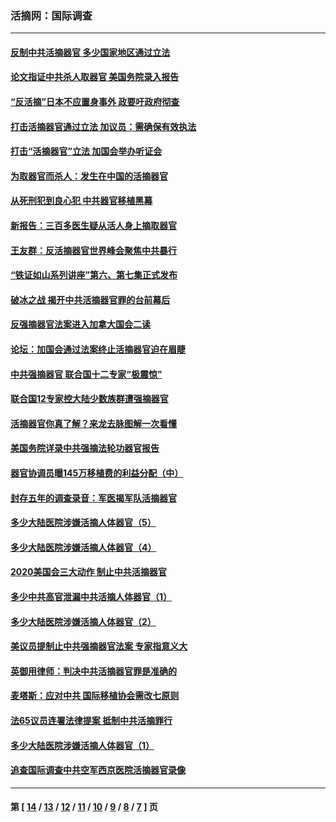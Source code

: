 ### 活摘网：国际调查
---
#### [反制中共活摘器官 多少国家地区通过立法](../../pages/nf5947/n14009863.md?07130430) 
#### [论文指证中共杀人取器官 美国务院录入报告](../../pages/nf5947/n13999890.md?07130430) 
#### [“反活摘”日本不应置身事外 政要吁政府彻查](../../pages/nf5947/n13971188.md?07130430) 
#### [打击活摘器官通过立法 加议员：需确保有效执法](../../pages/nf5947/n13886356.md?07130430) 
#### [打击“活摘器官”立法 加国会举办听证会](../../pages/nf5947/n13869362.md?07130430) 
#### [为取器官而杀人：发生在中国的活摘器官](../../pages/nf5947/n13794731.md?07130430) 
#### [从死刑犯到良心犯 中共器官移植黑幕](../../pages/nf5947/n13764669.md?07130430) 
#### [新报告：三百多医生疑从活人身上摘取器官](../../pages/nf5947/n13703044.md?07130430) 
#### [王友群：反活摘器官世界峰会聚焦中共暴行](../../pages/nf5947/n13250738.md?07130430) 
#### [“铁证如山系列讲座”第六、第七集正式发布](../../pages/nf5947/n13106287.md?07130430) 
#### [破冰之战 揭开中共活摘器官罪的台前幕后](../../pages/nf5947/n13082457.md?07130430) 
#### [反强摘器官法案进入加拿大国会二读](../../pages/nf5947/n13033450.md?07130430) 
#### [论坛：加国会通过法案终止活摘器官迫在眉睫](../../pages/nf5947/n13029839.md?07130430) 
#### [中共强摘器官 联合国十二专家“极震惊”](../../pages/nf5947/n13024313.md?07130430) 
#### [联合国12专家控大陆少数族群遭强摘器官](../../pages/nf5947/n13023877.md?07130430) 
#### [活摘器官你真了解？来龙去脉图解一次看懂](../../pages/nf5947/n13013820.md?07130430) 
#### [美国务院详录中共强摘法轮功器官报告](../../pages/nf5947/n12944519.md?07130430) 
#### [器官协调员曝145万移植费的利益分配（中）](../../pages/nf5947/n12894547.md?07130430) 
#### [封存五年的调查录音：军医揭军队活摘器官](../../pages/nf5947/n12798692.md?07130430) 
#### [多少大陆医院涉嫌活摘人体器官（5）](../../pages/nf5947/n12768383.md?07130430) 
#### [多少大陆医院涉嫌活摘人体器官（4）](../../pages/nf5947/n12664434.md?07130430) 
#### [2020美国会三大动作 制止中共活摘器官](../../pages/nf5947/n12682004.md?07130430) 
#### [多少中共高官泄漏中共活摘人体器官（1）](../../pages/nf5947/n12671234.md?07130430) 
#### [多少大陆医院涉嫌活摘人体器官（2）](../../pages/nf5947/n12655589.md?07130430) 
#### [美议员提制止中共强摘器官法案 专家指意义大](../../pages/nf5947/n12630561.md?07130430) 
#### [英御用律师：判决中共活摘器官罪是准确的](../../pages/nf5947/n12580740.md?07130430) 
#### [麦塔斯：应对中共 国际移植协会需改七原则](../../pages/nf5947/n12514711.md?07130430) 
#### [法65议员连署法律提案 抵制中共活摘罪行](../../pages/nf5947/n12437047.md?07130430) 
#### [多少大陆医院涉嫌活摘人体器官（1）](../../pages/nf5947/n12414284.md?07130430) 
#### [追查国际调查中共空军西京医院活摘器官录像](../../pages/nf5947/n12348837.md?07130430) 

---
#### 第 [ [14](./14.md?07130430) / [13](./13.md?07130430) / [12](./12.md?07130430) / [11](./11.md?07130430) / [10](./10.md?07130430) / [9](./9.md?07130430) / [8](./8.md?07130430) / [7](./7.md?07130430) ] 页
